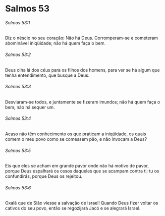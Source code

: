 # Salmos 53

###### Salmos 53:1

Diz o néscio no seu coração: Não há Deus. Corromperam-se e cometeram abominável iniqüidade; não há quem faça o bem.

###### Salmos 53:2

Deus olha lá dos céus para os filhos dos homens, para ver se há algum que tenha entendimento, que busque a Deus.

###### Salmos 53:3

Desviaram-se todos, e juntamente se fizeram imundos; não há quem faça o bem, não há sequer um.

###### Salmos 53:4

Acaso não têm conhecimento os que praticam a iniqüidade, os quais comem o meu povo como se comessem pão, e não invocam a Deus?

###### Salmos 53:5

Eis que eles se acham em grande pavor onde não há motivo de pavor, porque Deus espalhará os ossos daqueles que se acampam contra ti; tu os confundirás, porque Deus os rejeitou.

###### Salmos 53:6

Oxalá que de Sião viesse a salvação de Israel! Quando Deus fizer voltar os cativos do seu povo, então se regozijará Jacó e se alegrará Israel.

